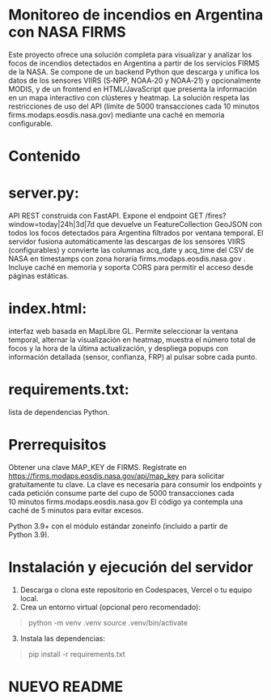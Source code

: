 # Monitoreo de incendios en Argentina con NASA FIRMS

Este proyecto ofrece una solución completa para visualizar y analizar los
focos de incendios detectados en Argentina a partir de los servicios
FIRMS de la NASA. Se compone de un backend Python que descarga y
unifica los datos de los sensores VIIRS (S‑NPP, NOAA‑20 y NOAA‑21) y
opcionalmente MODIS, y de un frontend en HTML/JavaScript que
presenta la información en un mapa interactivo con clústeres y
heatmap. La solución respeta las restricciones de uso del API (límite
de 5000 transacciones cada 10 minutos firms.modaps.eosdis.nasa.gov) 
mediante una caché en memoria configurable.

# Contenido
# server.py: 
API REST construida con FastAPI. Expone el endpoint GET /fires?window=today|24h|3d|7d que devuelve un
FeatureCollection GeoJSON con todos los focos detectados para Argentina filtrados por ventana temporal. El servidor fusiona
automáticamente las descargas de los sensores VIIRS (configurables) y convierte las columnas acq_date y acq_time del CSV de NASA en
timestamps con zona horaria firms.modaps.eosdis.nasa.gov . Incluye caché en memoria y soporta CORS para permitir el acceso desde páginas estáticas.

# index.html: 
interfaz web basada en MapLibre GL. Permite seleccionar la ventana temporal, alternar la visualización en
heatmap, muestra el número total de focos y la hora de la última actualización, y despliega popups con información detallada (sensor,
confianza, FRP) al pulsar sobre cada punto.

# requirements.txt: 
lista de dependencias Python.

# Prerrequisitos

Obtener una clave MAP_KEY de FIRMS. Regístrate en https://firms.modaps.eosdis.nasa.gov/api/map_key para solicitar
gratuitamente tu clave. La clave es necesaria para consumir los endpoints y cada petición consume parte del cupo de 5000
transacciones cada 10 minutos firms.modaps.eosdis.nasa.gov
El código ya contempla una caché de 5 minutos para evitar excesos.

Python 3.9+ con el módulo estándar zoneinfo (incluido a partir de Python 3.9).

# Instalación y ejecución del servidor

1. Descarga o clona este repositorio en Codespaces, Vercel o tu equipo local.
2. Crea un entorno virtual (opcional pero recomendado):

>   python -m venv .venv
    source .venv/bin/activate

3. Instala las dependencias:

>   pip install -r requirements.txt


# NUEVO README